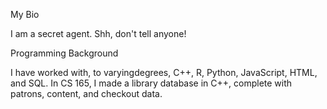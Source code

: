 My Bio

I am a secret agent. Shh, don't tell anyone!

Programming Background

I have worked with, to varyingdegrees, C++, R, Python, JavaScript, HTML, and SQL.
In CS 165, I made a library database in C++, complete with patrons, content, and checkout data.
